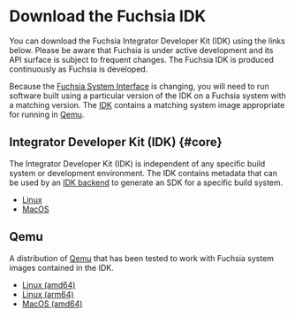 # Download the Fuchsia IDK

You can download the Fuchsia Integrator Developer Kit (IDK) using the links below. Please be aware that
Fuchsia is under active development and its API surface is subject to frequent
changes. The Fuchsia IDK is produced continuously as Fuchsia is developed.

Because the [Fuchsia System Interface](/docs/concepts/system/abi/system.md) is changing, you will
need to run software built using a particular version of the IDK on a Fuchsia
system with a matching version. The [IDK](#core) contains a matching system
image appropriate for running in [Qemu](#qemu).

## Integrator Developer Kit (IDK) {#core}

The Integrator Developer Kit (IDK) is independent of any specific build system or development environment.
The IDK contains metadata that can be used by an [IDK backend](README.md#backend) to
generate an SDK for a specific build system.

* [Linux](https://chrome-infra-packages.appspot.com/p/fuchsia/sdk/core/linux-amd64/+/latest)
* [MacOS](https://chrome-infra-packages.appspot.com/p/fuchsia/sdk/core/mac-amd64/+/latest)

## Qemu

A distribution of [Qemu](https://www.qemu.org/) that has been tested to work
with Fuchsia system images contained in the IDK.

* [Linux (amd64)](https://chrome-infra-packages.appspot.com/p/fuchsia/qemu/linux-amd64/+/latest)
* [Linux (arm64)](https://chrome-infra-packages.appspot.com/p/fuchsia/qemu/linux-arm64/+/latest)
* [MacOS (amd64)](https://chrome-infra-packages.appspot.com/p/fuchsia/qemu/mac-amd64/+/latest)
